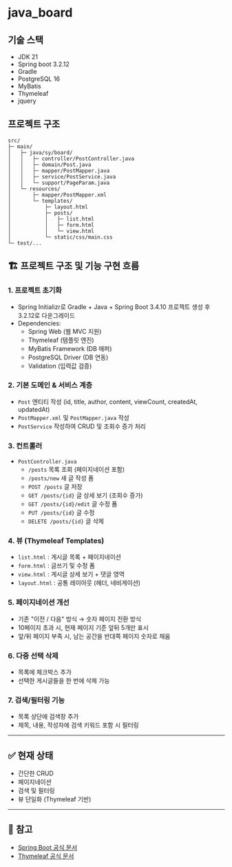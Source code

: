 # java_board

## 기술 스택
- JDK 21
- Spring boot 3.2.12
- Gradle
- PostgreSQL 16
- MyBatis
- Thymeleaf
- jquery

## 프로젝트 구조
```
src/
├─ main/
│   ├─ java/sy/board/
│   │   ├─ controller/PostController.java
│   │   ├─ domain/Post.java
│   │   ├─ mapper/PostMapper.java
│   │   ├─ service/PostService.java
│   │   └─ support/PageParam.java
│   └─ resources/
│       ├─ mapper/PostMapper.xml
│       └─ templates/
│           ├─ layout.html
│           ├─ posts/
│           │   ├─ list.html
│           │   ├─ form.html
│           │   └─ view.html
│           └─ static/css/main.css
└─ test/...
```

## 🏗️ 프로젝트 구조 및 기능 구현 흐름

### 1. 프로젝트 초기화
- Spring Initializr로 Gradle + Java + Spring Boot 3.4.10 프로젝트 생성 후 3.2.12로 다운그레이드
- Dependencies:
    - Spring Web (웹 MVC 지원)
    - Thymeleaf (템플릿 엔진)
    - MyBatis Framework (DB 매퍼)
    - PostgreSQL Driver (DB 연동)
    - Validation (입력값 검증)

### 2. 기본 도메인 & 서비스 계층
- `Post` 엔티티 작성 (id, title, author, content, viewCount, createdAt, updatedAt)
- `PostMapper.xml` 및 `PostMapper.java` 작성
- `PostService` 작성하여 CRUD 및 조회수 증가 처리

### 3. 컨트롤러
- `PostController.java`
    - `/posts` 목록 조회 (페이지네이션 포함)
    - `/posts/new` 새 글 작성 폼
    - `POST /posts` 글 저장
    - `GET /posts/{id}` 글 상세 보기 (조회수 증가)
    - `GET /posts/{id}/edit` 글 수정 폼
    - `PUT /posts/{id}` 글 수정
    - `DELETE /posts/{id}` 글 삭제

### 4. 뷰 (Thymeleaf Templates)
- `list.html` : 게시글 목록 + 페이지네이션
- `form.html` : 글쓰기 및 수정 폼
- `view.html` : 게시글 상세 보기 + 댓글 영역
- `layout.html` : 공통 레이아웃 (헤더, 네비게이션)

### 5. 페이지네이션 개선
- 기존 "이전 / 다음" 방식 → 숫자 페이지 전환 방식
- 10페이지 초과 시, 현재 페이지 기준 앞뒤 5개만 표시
- 앞/뒤 페이지 부족 시, 남는 공간을 반대쪽 페이지 숫자로 채움

### 6. 다중 선택 삭제
- 목록에 체크박스 추가
- 선택한 게시글들을 한 번에 삭제 가능

### 7. 검색/필터링 기능
- 목록 상단에 검색창 추가
- 제목, 내용, 작성자에 검색 키워드 포함 시 필터링

---

## ✅ 현재 상태
- 간단한 CRUD
- 페이지네이션
- 검색 및 필터링
- 뷰 단일화 (Thymeleaf 기반)

---

## 📖 참고
- [Spring Boot 공식 문서](https://docs.spring.io/spring-boot/docs/3.2.12/reference/html/getting-started.html#getting-started)
- [Thymeleaf 공식 문서](https://www.thymeleaf.org/doc/articles/standarddialect5minutes.html)
